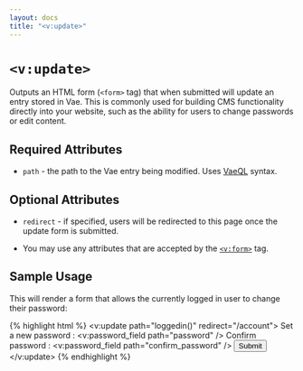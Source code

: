```yaml
---
layout: docs
title: "<v:update>"
---
```


# `<v:update>`

Outputs an HTML form (`<form>` tag) that when submitted will update an
entry stored in Vae. This is commonly used for building CMS
functionality directly into your website, such as the ability for users
to change passwords or edit content.

## Required Attributes

-   `path` - the path to the Vae entry being modified. Uses
    [VaeQL](/vaeql/) syntax.

## Optional Attributes

-   `redirect` - if specified, users will be redirected to this page
    once the update form is submitted.

-   You may use any attributes that are accepted by the
    [`<v:form>`](/v_form/) tag.

## Sample Usage

This will render a form that allows the currently logged in user to
change their password:

{% highlight html %}
<v:update path="loggedin()" redirect="/account">
 Set a new password : <v:password_field path="password" />
 Confirm password   : <v:password_field path="confirm_password" />
 <input type="submit" />
</v:update>
{% endhighlight %}

